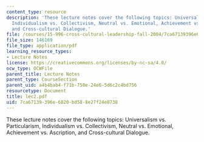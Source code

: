 ```yaml
---
content_type: resource
description: 'These lecture notes cover the following topics: Universalism vs. Particularism,
  Individualism vs. Collectivism, Neutral vs. Emotional, Achievement vs. Ascription,
  and Cross-cultural Dialogue.'
file: /courses/15-996-cross-cultural-leadership-fall-2004/7ca67139396e6820bd588e27f24e0738_lec2.pdf
file_size: 146169
file_type: application/pdf
learning_resource_types:
- Lecture Notes
license: https://creativecommons.org/licenses/by-nc-sa/4.0/
ocw_type: OCWFile
parent_title: Lecture Notes
parent_type: CourseSection
parent_uid: a4b4bab4-f71b-750e-24e6-5d6c2c4bd756
resourcetype: Document
title: lec2.pdf
uid: 7ca67139-396e-6820-bd58-8e27f24e0738
---
```

These lecture notes cover the following topics: Universalism vs. Particularism, Individualism vs. Collectivism, Neutral vs. Emotional, Achievement vs. Ascription, and Cross-cultural Dialogue.